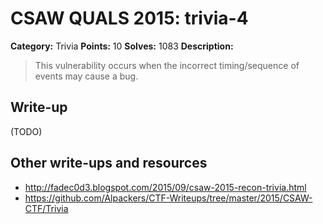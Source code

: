 # CSAW QUALS 2015: trivia-4

**Category:** Trivia
**Points:** 10
**Solves:** 1083
**Description:**

> This vulnerability occurs when the incorrect timing/sequence of events may cause a bug.


## Write-up

(TODO)

## Other write-ups and resources

* <http://fadec0d3.blogspot.com/2015/09/csaw-2015-recon-trivia.html>
* <https://github.com/Alpackers/CTF-Writeups/tree/master/2015/CSAW-CTF/Trivia>
